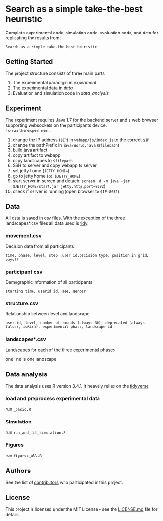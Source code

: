 # Search as a simple take-the-best heuristic

Complete experimental code, simulation code, evaluation code, and data for replicating the results from:

``Search as a simple take-the-best heuristic``


## Getting Started

The project structure consists of three main parts
 1) The experimental paradigm in *experiment*
 2) The experimental data in *data*
 3) Evaluation and simulation code in *data_analysis*
 
## Experiment

The experiment requires Java 1.7 for the backend server and a web browser supporting websockets on the participants device.  
To run the experiment:
 1) change the IP address (``$IP``) in ``webapp/js/index.js`` to the correct ``$IP``
 2) change the pathPrefix in ``java/World.java`` (``$filepath``)
 3) build java artifact 
 4) copy artifact to webapp
 5) copy landscapes to ``$filepath``
 6) SSH to server and copy webapp to server
 7) set jetty home (``JETTY_HOME=``)
 8) go to jetty home (``cd $JETTY_HOME``)
 9) start server in screen and detach (``screen -d -m java -jar $JETTY_HOME/start.jar jetty.http.port=8082``)
 10) check if server is running (open browser to ``$IP:8082``)
 
## Data

All data is saved in csv files. With the exception of the three landscapes*.csv files all data used is [tidy](https://en.wikipedia.org/wiki/Tidy_data).

### movement.csv

Decision data from all participants

```
time, phase, level, step ,user id,decision type, position in grid, payoff
```

### participant.csv

Demographic information of all participants

```
starting time, userid id, age, gender
```

### structure.csv

Relationship between level and landscape

```
user id, level, number of rounds (always 30), deprecated (always false), isRich?, experimental phase, landscape id
```

### landscapes*.csv

Landscapes for each of the three experimental phases  

one line is one landscape

## Data analysis

The data analysis uses R version 3.4.1. It heavely relies on the [tidyverse](https://www.tidyverse.org/)

### load and preprocess experimental data

run ``_basic.R ``

### Simulation

run ``run_and_fit_simulation.R``

### Figures

run ``figures_all.R``

## Authors

See the list of [contributors](contributors.txt) who participated in this project.

## License

This project is licensed under the MIT License - see the [LICENSE.md](LICENSE.md) file for details